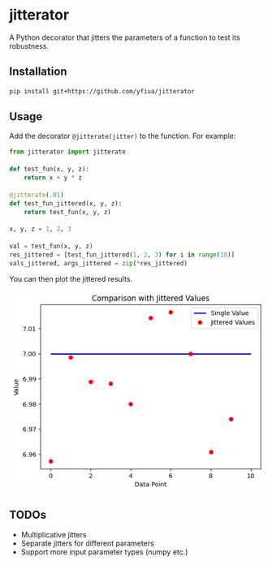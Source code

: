 # jitterator
A Python decorator that jitters the parameters of a function to test its robustness.

## Installation

```sh
pip install git+https://github.com/yfiua/jitterator
```
## Usage

Add the decorator `@jitterate(jitter)` to the function. For example:

```python
from jitterator import jitterate

def test_fun(x, y, z):
    return x + y * z

@jitterate(.01)
def test_fun_jittered(x, y, z):
    return test_fun(x, y, z)

x, y, z = 1, 2, 3

val = test_fun(x, y, z)
res_jittered = [test_fun_jittered(1, 2, 3) for i in range(10)]
vals_jittered, args_jittered = zip(*res_jittered)
```

You can then plot the jittered results.

![Example plot](example-plot.png)

## TODOs

* Multiplicative jitters
* Separate jitters for different parameters
* Support more input parameter types (numpy etc.)
